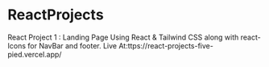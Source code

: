 # ReactProjects
React Project 1 : Landing Page Using React & Tailwind CSS along with react-Icons for NavBar and footer.
Live At:ttps://react-projects-five-pied.vercel.app/
